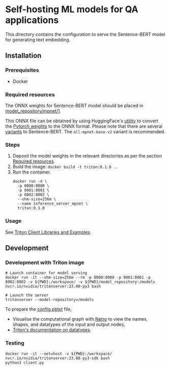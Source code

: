 # Self-hosting ML models for QA applications

This directory contains the configuration to serve the Sentence-BERT model for generating text embedding.

## Installation

### Prerequisites

- Docker

### Required resources

The ONNX weights for Sentence-BERT model should be placed in [model_repository/mpnet/1](model_repository/mpnet/1/). 

This ONNX file can be obtained by using HuggingFace's [utility](https://huggingface.co/docs/transformers/en/serialization#exporting-a--transformers-model-to-onnx-with-cli) to convert the [Pytorch weights](https://huggingface.co/sentence-transformers/all-mpnet-base-v2) to the ONNX format. Please note that there are several [variants](https://sbert.net/docs/sentence_transformer/pretrained_models.html) to Sentence-BERT. The `all-mpnet-base-v2` variant is recommended.

### Steps

1. Deposit the model weights in the relevant directories as per the section [Required resources](#required-resources).
1. Build the image: `docker build -t triton:0.1.0 .`.
1. Run the container.
   ```
   docker run -d \
     -p 8000:8000 \
     -p 8001:8001 \
     -p 8002:8002 \
     --shm-size=256m \
     --name inference_server_mpnet \ 
     triton:0.1.0
   ```

### Usage

See [Triton Client Libraries and Examples](https://github.com/triton-inference-server/client).

## Development

### Development with Triton image

```
# Launch container for model serving
docker run -it --shm-size=256m --rm -p 8000:8000 -p 8001:8001 -p 8002:8002 -v ${PWD}:/workspace/ -v ${PWD}/model_repository:/models nvcr.io/nvidia/tritonserver:23.08-py3 bash

# Launch the server
tritonserver --model-repository=/models
```

To prepare the [config.pbtxt](https://docs.nvidia.com/deeplearning/triton-inference-server/user-guide/docs/user_guide/model_configuration.html) file,
- Visualise the computational graph with [Netro](https://netron.app/) to view the names, shapes, and datatypes of the input and output nodes,
- [Triton's documentation on datatypes](https://docs.nvidia.com/deeplearning/triton-inference-server/user-guide/docs/user_guide/model_configuration.html#datatypes).

### Testing

```
docker run -it --net=host -v ${PWD}:/workspace/ nvcr.io/nvidia/tritonserver:23.08-py3-sdk bash
python3 client.py
```
